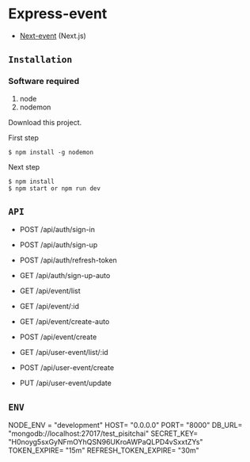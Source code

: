 # Express-event

- [Next-event](https://github.com/Commondev73/Next-event) (Next.js)

## `Installation`

### Software required

1. node
2. nodemon

Download this project.

First step
```
$ npm install -g nodemon
```

Next step
```
$ npm install
$ npm start or npm run dev
```

## `API`
- POST   /api/auth/sign-in
- POST   /api/auth/sign-up
- POST   /api/auth/refresh-token
- GET    /api/auth/sign-up-auto

- GET    /api/event/list
- GET    /api/event/:id
- GET    /api/event/create-auto
- POST   /api/event/create

- GET    /api/user-event/list/:id
- POST   /api/user-event/create
- PUT    /api/user-event/update

## `ENV`

NODE_ENV = "development"
HOST= "0.0.0.0"
PORT= "8000"
DB_URL= "mongodb://localhost:27017/test_pisitchai"
SECRET_KEY= "H0noyg5sxGyNFmOYhQSN96UKroAWPaQLPD4vSxxtZYs"
TOKEN_EXPIRE= "15m"
REFRESH_TOKEN_EXPIRE= "30m"
